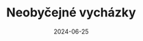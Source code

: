 ---
layout: layouts/non-en-archive-episode.njk
title: Neobyčejné vycházky
date: "2024-06-25"
link: https://www.rtvs.sk/televizia/archiv/14252/456124
datum: 25. 6. 2024
tv: TVP 3
foto: Walks_357x206.jpg
alt: Walks main picture
perex: ČT Ostrava - Kovářství na Helfštýně | MTVA Szeged - Kartáčníci | RTVS Košice - Tkalcovství | TVP Kraków - Patchwork
tags: plarchive
---